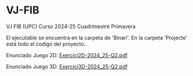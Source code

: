 # VJ-FIB
VJ FIB (UPC) Curso 2024-25 Cuadrimestre Primavera

El ejecutable se encuentra en la carpeta de 'Binari'. En la carpeta 'Projecte' está todo el codigo del proyecto. 

Enunciado Juego 2D:
[Exercici2D-2024_25-Q2.pdf](https://github.com/user-attachments/files/19395688/Exercici2D-2024_25-Q2.pdf)

Enunciado Juego 3D: [Exercici3D-2024_25-Q2.pdf](https://github.com/user-attachments/files/19931884/Exercici3D-2024_25-Q2.pdf)
